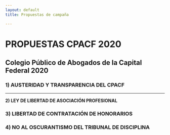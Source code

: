 ```yaml
---
layout: default
title: Propuestas de campaña

---
```

# PROPUESTAS CPACF 2020

## Colegio Público de Abogados de la Capital Federal 2020

### **1) AUSTERIDAD Y TRANSPARENCIA DEL CPACF**

***

**2) LEY DE LIBERTAD DE ASOCIACIÓN PROFESIONAL**

### 3) LIBERTAD DE CONTRATACIÓN DE HONORARIOS

### 4) NO AL OSCURANTISMO DEL TRIBUNAL DE DISCIPLINA